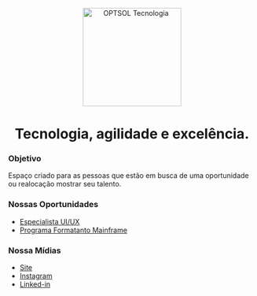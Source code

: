 <p align="center">
  <img src="https://avatars.githubusercontent.com/u/72532425?s=400&u=6f2b4bd631d024a2555fd19fa1591bd97483157e&v=4" width="200" alt="OPTSOL Tecnologia">
</p>
<h1 align="center">Tecnologia, agilidade e excelência.</h1>

### Objetivo

Espaço criado para as pessoas que estão em busca de uma oportunidade ou realocação mostrar seu talento.

### Nossas Oportunidades

- [Especialista UI/UX](https://github.com/optsoldev/optsol-challenges/tree/master/ui_ux_cases)
- [Programa Formatanto Mainframe](https://github.com/optsoldev/optsol-challenges/tree/master/projeto_mainframe)

### Nossa Mídias

* [Site](https://www.optsol.com.br/)
* [Instagram](https://www.instagram.com/optsoltecnologia/?hl=pt-br)
* [Linked-in](https://www.linkedin.com/company/optsoltecnologia/about/)
